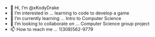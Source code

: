- 👋 Hi, I’m @xKodyDrake
- 👀 I’m interested in ... learning to code to develop a game
- 🌱 I’m currently learning ... Intro to Computer Science
- 💞️ I’m looking to collaborate on ... Computer Science group project
- 📫 How to reach me ... 1(308)562-9779
<!---
xKodyDrake/xKodyDrake is a ✨ special ✨ repository because its `README.md` (this file) appears on your GitHub profile.
You can click the Preview link to take a look at your changes.
--->

